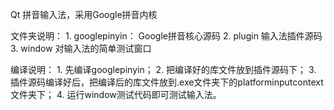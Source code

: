 Qt 拼音输入法，采用Google拼音内核

文件夹说明：
	1. googlepinyin：
		Google拼音核心源码
	2. plugin
		输入法插件源码
	3. window
		对输入法的简单测试窗口

编译说明：
	1. 先编译googlepinyin；
	2. 把编译好的库文件放到插件源码下；
	3. 插件源码编译好后，把编译后的库文件放到.exe文件夹下的platforminputcontext文件夹下；
	4. 运行window测试代码即可测试输入法。


